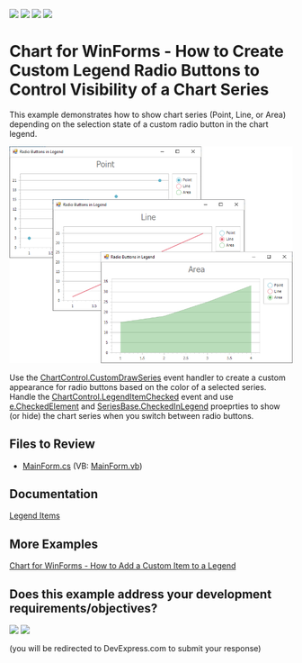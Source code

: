 <!-- default badges list -->
![](https://img.shields.io/endpoint?url=https://codecentral.devexpress.com/api/v1/VersionRange/128574134/22.2.2%2B)
[![](https://img.shields.io/badge/Open_in_DevExpress_Support_Center-FF7200?style=flat-square&logo=DevExpress&logoColor=white)](https://supportcenter.devexpress.com/ticket/details/E4951)
[![](https://img.shields.io/badge/📖_How_to_use_DevExpress_Examples-e9f6fc?style=flat-square)](https://docs.devexpress.com/GeneralInformation/403183)
[![](https://img.shields.io/badge/💬_Leave_Feedback-feecdd?style=flat-square)](#does-this-example-address-your-development-requirementsobjectives)
<!-- default badges end -->

# Chart for WinForms - How to Create Custom Legend Radio Buttons to Control Visibility of a Chart Series

This example demonstrates how to show chart series (Point, Line, or Area) depending on the selection state of a custom radio button in the chart legend. 

![Custom Legend](image/Chart.png)

Use the [ChartControl.CustomDrawSeries](https://docs.devexpress.com/WindowsForms/DevExpress.XtraCharts.ChartControl.CustomDrawSeries?v=22.2) event handler to create a custom appearance for radio buttons based on the color of a selected series. Handle the [ChartControl.LegendItemChecked](https://docs.devexpress.com/WindowsForms/DevExpress.XtraCharts.ChartControl.LegendItemChecked) event and use [e.CheckedElement](https://docs.devexpress.com/CoreLibraries/DevExpress.XtraCharts.LegendItemCheckedEventArgs.CheckedElement) and [SeriesBase.CheckedInLegend](https://docs.devexpress.com/CoreLibraries/DevExpress.XtraCharts.SeriesBase.CheckedInLegend) proeprties to show (or hide) the chart series when you switch between radio buttons. 

## Files to Review

* [MainForm.cs](./CS/MainForm.cs) (VB: [MainForm.vb](./VB/MainForm.vb))

## Documentation

[Legend Items](https://docs.devexpress.com/WindowsForms/115949/controls-and-libraries/chart-control/legends/legend-items?v=22.2&p=netframework)

## More Examples 

[Chart for WinForms - How to Add a Custom Item to a Legend](https://github.com/DevExpress-Examples/winforms-chart-add-a-custom-legend-item)

<!-- feedback -->
## Does this example address your development requirements/objectives?

[<img src="https://www.devexpress.com/support/examples/i/yes-button.svg"/>](https://www.devexpress.com/support/examples/survey.xml?utm_source=github&utm_campaign=winforms-chart-create-custom-legend-radio-buttons-to-control-visibility-of-a-chart-series&~~~was_helpful=yes) [<img src="https://www.devexpress.com/support/examples/i/no-button.svg"/>](https://www.devexpress.com/support/examples/survey.xml?utm_source=github&utm_campaign=winforms-chart-create-custom-legend-radio-buttons-to-control-visibility-of-a-chart-series&~~~was_helpful=no)

(you will be redirected to DevExpress.com to submit your response)
<!-- feedback end -->
